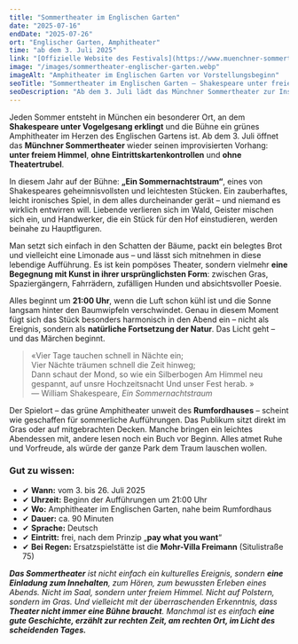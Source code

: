 ```yaml
---
title: "Sommertheater im Englischen Garten"
date: "2025-07-16"
endDate: "2025-07-26"
ort: "Englischer Garten, Amphitheater"
time: "ab dem 3. Juli 2025"
link: "[Offizielle Website des Festivals](https://www.muenchner-sommertheater.de/)"
image: "/images/sommertheater-englischer-garten.webp"
imageAlt: "Amphitheater im Englischen Garten vor Vorstellungsbeginn"
seoTitle: "Sommertheater im Englischen Garten — Shakespeare unter freiem Himmel in München"
seoDescription: "Ab dem 3. Juli lädt das Münchner Sommertheater zur Inszenierung von 'Ein Sommernachtstraum' im Englischen Garten ein. Eintritt frei, Aufführungen auf Deutsch."
---
```


Jeden Sommer entsteht in München ein besonderer Ort, an dem **Shakespeare unter Vogelgesang erklingt** und die Bühne ein grünes Amphitheater im Herzen des Englischen Gartens ist. Ab dem 3. Juli öffnet das **Münchner Sommertheater** wieder seinen improvisierten Vorhang: **unter freiem Himmel**, **ohne Eintrittskartenkontrollen** und **ohne Theatertrubel**.

In diesem Jahr auf der Bühne: **„Ein Sommernachtstraum“**, eines von Shakespeares geheimnisvollsten und leichtesten Stücken. Ein zauberhaftes, leicht ironisches Spiel, in dem alles durcheinander gerät – und niemand es wirklich entwirren will. Liebende verlieren sich im Wald, Geister mischen sich ein, und Handwerker, die ein Stück für den Hof einstudieren, werden beinahe zu Hauptfiguren.

Man setzt sich einfach in den Schatten der Bäume, packt ein belegtes Brot und vielleicht eine Limonade aus – und lässt sich mitnehmen in diese lebendige Aufführung. Es ist kein pompöses Theater, sondern vielmehr **eine Begegnung mit Kunst in ihrer ursprünglichsten Form**: zwischen Gras, Spaziergängern, Fahrrädern, zufälligen Hunden und absichtsvoller Poesie.

Alles beginnt um **21:00 Uhr**, wenn die Luft schon kühl ist und die Sonne langsam hinter den Baumwipfeln verschwindet. Genau in diesem Moment fügt sich das Stück besonders harmonisch in den Abend ein – nicht als Ereignis, sondern als **natürliche Fortsetzung der Natur**. Das Licht geht – und das Märchen beginnt.

> «Vier Tage tauchen schnell in Nächte ein;  
> Vier Nächte träumen schnell die Zeit hinweg;  
> Dann schaut der Mond, so wie ein Silberbogen
> Am Himmel neu gespannt, auf unsre Hochzeitsnacht
> Und unser Fest herab. »   
> — William Shakespeare, *Ein Sommernachtstraum*

Der Spielort – das grüne Amphitheater unweit des **Rumfordhauses** – scheint wie geschaffen für sommerliche Aufführungen. Das Publikum sitzt direkt im Gras oder auf mitgebrachten Decken. Manche bringen ein leichtes Abendessen mit, andere lesen noch ein Buch vor Beginn. Alles atmet Ruhe und Vorfreude, als würde der ganze Park dem Traum lauschen wollen.

### Gut zu wissen:

- ✔ **Wann:** vom 3. bis 26. Juli 2025  
- ✔ **Uhrzeit:** Beginn der Aufführungen um 21:00 Uhr  
- ✔ **Wo:** Amphitheater im Englischen Garten, nahe beim Rumfordhaus  
- ✔ **Dauer:** ca. 90 Minuten  
- ✔ **Sprache:** Deutsch  
- ✔ **Eintritt:** frei, nach dem Prinzip „**pay what you want**“  
- ✔ **Bei Regen:** Ersatzspielstätte ist die **Mohr-Villa Freimann** (Situlistraße 75)

_**Das Sommertheater** ist nicht einfach ein kulturelles Ereignis, sondern **eine Einladung zum Innehalten**, zum Hören, zum bewussten Erleben eines Abends. Nicht im Saal, sondern unter freiem Himmel. Nicht auf Polstern, sondern im Gras. Und vielleicht mit der überraschenden Erkenntnis, dass **Theater nicht immer eine Bühne braucht**. Manchmal ist es einfach **eine gute Geschichte, erzählt zur rechten Zeit, am rechten Ort, im Licht des scheidenden Tages.**_
